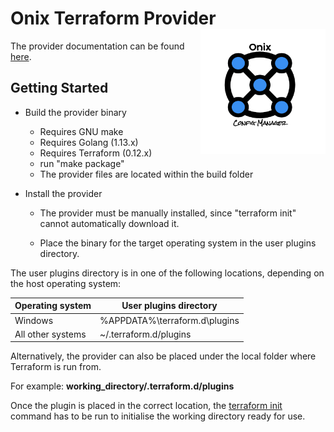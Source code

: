 # Onix Terraform Provider <img src="../docs/pics/ox.png" width="200" height="200" align="right">

The provider documentation can be found [here](docs/index.md).

## Getting Started 

- Build the provider binary 
    - Requires GNU make
    - Requires Golang (1.13.x)
    - Requires Terraform (0.12.x)
    - run "make package"
    - The provider files are located within the build folder
    
- Install the provider
  - The provider must be manually installed, since "terraform init" cannot automatically 
  download it. 
  
  - Place the binary for the target operating system in the user plugins directory. 
  
The user plugins directory is in one of the following locations, depending on the host operating system:

|Operating system|	User plugins directory|
|---|---|
|Windows	| %APPDATA%\terraform.d\plugins|
|All other systems|	~/.terraform.d/plugins|

Alternatively, the provider can also be placed under the local folder where Terraform is run from. 

For example: **working_directory/.terraform.d/plugins**

Once the plugin is placed in the correct location, the [terraform init](https://www.terraform.io/docs/commands/init.html) command has to be run to initialise the working directory ready for use.


